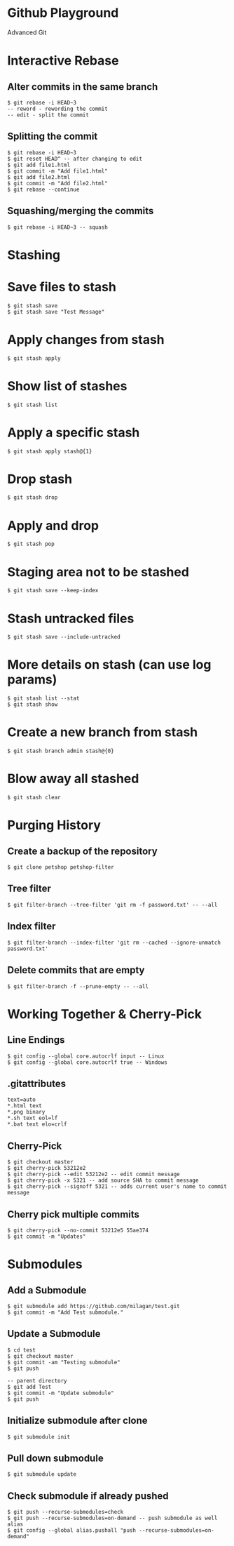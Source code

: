# Github Playground
Advanced Git

# Interactive Rebase
## Alter commits in the same branch
```
$ git rebase -i HEAD~3
-- reword - rewording the commit
-- edit - split the commit
```
## Splitting the commit
```
$ git rebase -i HEAD~3
$ git reset HEAD^ -- after changing to edit
$ git add file1.html
$ git commit -m "Add file1.html"
$ git add file2.html
$ git commit -m "Add file2.html"
$ git rebase --continue
```
## Squashing/merging the commits
```
$ git rebase -i HEAD~3 -- squash
```
# Stashing
# Save files to stash
```
$ git stash save
$ git stash save "Test Message"
```
# Apply changes from stash
```
$ git stash apply
```
# Show list of stashes
```
$ git stash list
```
# Apply a specific stash
```
$ git stash apply stash@{1}
```
# Drop stash
```
$ git stash drop
```
# Apply and drop
```
$ git stash pop
```
# Staging area not to be stashed
```
$ git stash save --keep-index
```
# Stash untracked files
```
$ git stash save --include-untracked
```
# More details on stash (can use log params)
```
$ git stash list --stat
$ git stash show
```
# Create a new branch from stash
```
$ git stash branch admin stash@{0}
```
# Blow away all stashed
```
$ git stash clear
```
# Purging History
## Create a backup of the repository
```
$ git clone petshop petshop-filter
```
## Tree filter
```
$ git filter-branch --tree-filter 'git rm -f password.txt' -- --all
```
## Index filter
```
$ git filter-branch --index-filter 'git rm --cached --ignore-unmatch password.txt'
```
## Delete commits that are empty
```
$ git filter-branch -f --prune-empty -- --all
```
# Working Together & Cherry-Pick
## Line Endings
```
$ git config --global core.autocrlf input -- Linux
$ git config --global core.autocrlf true -- Windows
```
## .gitattributes
```
text=auto
*.html text
*.png binary
*.sh text eol=lf
*.bat text elo=crlf
```
## Cherry-Pick
```
$ git checkout master
$ git cherry-pick 53212e2
$ git cherry-pick --edit 53212e2 -- edit commit message
$ git cherry-pick -x 5321 -- add source SHA to commit message
$ git cherry-pick --signoff 5321 -- adds current user's name to commit message
```
## Cherry pick multiple commits
```
$ git cherry-pick --no-commit 53212e5 55ae374
$ git commit -m "Updates"
```
# Submodules
## Add a Submodule
```
$ git submodule add https://github.com/milagan/test.git
$ git commit -m "Add Test submodule."
```
## Update a Submodule
```
$ cd test
$ git checkout master
$ git commit -am "Testing submodule"
$ git push

-- parent directory
$ git add Test
$ git commit -m "Update submodule"
$ git push
```
## Initialize submodule after clone
```
$ git submodule init
```
## Pull down submodule
```
$ git submodule update
```
## Check submodule if already pushed
```
$ git push --recurse-submodules=check
$ git push --recurse-submodules=on-demand -- push submodule as well
alias
$ git config --global alias.pushall "push --recurse-submodules=on-demand"
```